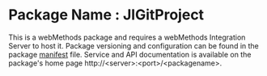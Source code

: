 # Package Name : JlGitProject
This is a webMethods package and requires a webMethods Integration Server to host it. Package versioning and configuration can be found in the package [manifest](./JlGitProject/manifest.v3) file. Service and API documentation is available on the package's home page http://&lt;server&gt;:&lt;port&gt;/&lt;packagename>.